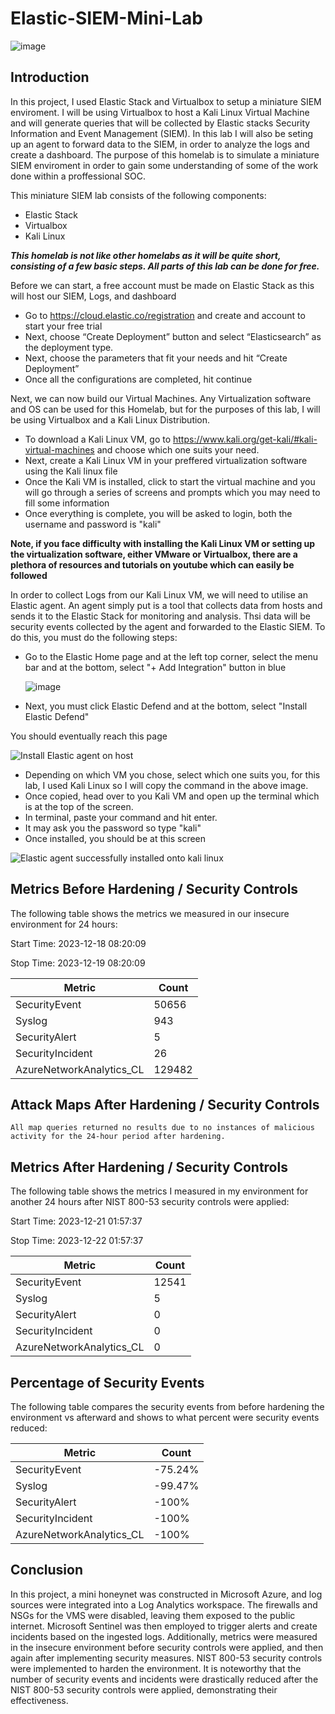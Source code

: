 # Elastic-SIEM-Mini-Lab

![image](https://github.com/MohammedAl13/Elastic-SIEM-Mini-Lab/assets/154714127/7465f204-111b-4528-a11d-c3492f163387)

## Introduction

In this project, I used Elastic Stack and Virtualbox to setup a miniature SIEM enviroment. I will be using Virtualbox to host a Kali Linux Virtual Machine and will generate queries that will be collected by Elastic stacks Security Information and Event Management (SIEM). In this lab I will also be seting up an agent to forward data to the SIEM, in order to analyze the logs and create a dashboard. The purpose of this homelab is to simulate a miniature SIEM enviroment in order to gain some understanding of some of the work done within a proffessional SOC.



This miniature SIEM lab consists of the following components:

- Elastic Stack
- Virtualbox
- Kali Linux

***This homelab is not like other homelabs as it will be quite short, consisting of a few basic steps. All parts of this lab can be done for free.***

Before we can start, a free account must be made on Elastic Stack as this will host our SIEM, Logs, and dashboard
- Go to https://cloud.elastic.co/registration and create and account to start your free trial
- Next, choose “Create Deployment” button and select “Elasticsearch” as the deployment type.
- Next, choose the parameters that fit your needs and hit “Create Deployment”
- Once all the configurations are completed, hit continue

Next, we can now build our Virtual Machines. Any Virtualization software and OS can be used for this Homelab, but for the purposes of this lab, I will be using Virtualbox and a Kali Linux Distribution.
- To download a Kali Linux VM, go to https://www.kali.org/get-kali/#kali-virtual-machines and choose which one suits your need.
- Next, create a Kali Linux VM in your preffered virtualization software using the Kali linux file
- Once the Kali VM is installed, click to start the virtual machine and you will go through a series of screens and prompts which you may need to fill some information
- Once everything is complete, you will be asked to login, both the username and password is "kali"

**Note, if you face difficulty with installing the Kali Linux VM or setting up the virtualization software, either VMware or Virtualbox, there are a plethora of resources and tutorials on youtube which can easily be followed**

In order to collect Logs from our Kali Linux VM, we will need to utilise an Elastic agent. An agent simply put is a tool that collects data from hosts and sends it to the Elastic Stack for monitoring and analysis. Thsi data will be security events collected by the agent and forwarded to the Elastic SIEM. To do this, you must do the following steps:
- Go to the Elastic Home page and at the left top corner, select the menu bar and at the bottom, select "+ Add Integration" button in blue
  
  ![image](https://github.com/MohammedAl13/Elastic-SIEM-Mini-Lab/assets/154714127/4a2ea9b5-0e64-4a56-9f52-6c33dc9317cf)

- Next, you must click Elastic Defend and at the bottom, select "Install Elastic Defend"

You should eventually reach this page

![Install Elastic agent on host](https://github.com/MohammedAl13/Elastic-SIEM-Mini-Lab/assets/154714127/9cceecd0-0759-47f1-a264-375f77aca669)

- Depending on which VM you chose, select which one suits you, for this lab, I used Kali Linux so I will copy the command in the above image.
- Once copied, head over to you Kali VM and open up the terminal which is at the top of the screen.
- In terminal, paste your command and hit enter.
- It may ask you the password so type "kali"
- Once installed, you should be at this screen

![Elastic agent successfully installed onto kali linux](https://github.com/MohammedAl13/Elastic-SIEM-Mini-Lab/assets/154714127/5c27bcd1-666d-4070-ad1c-39191afac0ad)



















## Metrics Before Hardening / Security Controls

The following table shows the metrics we measured in our insecure environment for 24 hours:


Start Time: 2023-12-18 08:20:09


Stop Time:  2023-12-19 08:20:09

| Metric                   | Count
| ------------------------ | -----
| SecurityEvent            | 50656
| Syslog                   | 943
| SecurityAlert            | 5
| SecurityIncident         | 26
| AzureNetworkAnalytics_CL | 129482

## Attack Maps After Hardening / Security Controls

```All map queries returned no results due to no instances of malicious activity for the 24-hour period after hardening.```

## Metrics After Hardening / Security Controls

The following table shows the metrics I measured in my environment for another 24 hours after NIST 800-53 security controls were applied:


Start Time: 2023-12-21 01:57:37


Stop Time:  2023-12-22 01:57:37

| Metric                   | Count
| ------------------------ | -----
| SecurityEvent            | 12541
| Syslog                   | 5
| SecurityAlert            | 0
| SecurityIncident         | 0
| AzureNetworkAnalytics_CL | 0


## Percentage of Security Events 


The following table compares the security events from before hardening the environment vs afterward and shows to what percent were security events reduced:


| Metric                   | Count
| ------------------------ | -----
| SecurityEvent            | -75.24%
| Syslog                   | -99.47%
| SecurityAlert            | -100%
| SecurityIncident         | -100%
| AzureNetworkAnalytics_CL | -100%



## Conclusion

In this project, a mini honeynet was constructed in Microsoft Azure, and log sources were integrated into a Log Analytics workspace. The firewalls and NSGs for the VMS were disabled, leaving them exposed to the public internet. Microsoft Sentinel was then employed to trigger alerts and create incidents based on the ingested logs. Additionally, metrics were measured in the insecure environment before security controls were applied, and then again after implementing security measures. NIST 800-53 security controls were implemented to harden the environment. It is noteworthy that the number of security events and incidents were drastically reduced after the NIST 800-53 security controls were applied, demonstrating their effectiveness.
